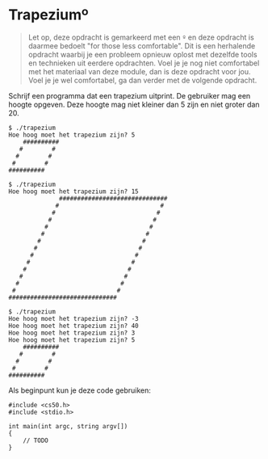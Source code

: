 # Trapeziumº

> Let op, deze opdracht is gemarkeerd met een `º` en deze opdracht is daarmee bedoelt "for those less comfortable". Dit is een herhalende opdracht waarbij je een probleem opnieuw oplost met dezelfde tools en technieken uit eerdere opdrachten. Voel je je nog niet comfortabel met het materiaal van deze module, dan is deze opdracht voor jou. Voel je je wel comfortabel, ga dan verder met de volgende opdracht. 

Schrijf een programma dat een trapezium uitprint. De gebruiker mag een hoogte opgeven. Deze hoogte mag niet kleiner dan 5 zijn en niet groter dan 20.

    $ ./trapezium
    Hoe hoog moet het trapezium zijn? 5
        ##########
       #        #
      #        #
     #        #
    ##########

    $ ./trapezium
    Hoe hoog moet het trapezium zijn? 15
                  ##############################
                 #                            #
                #                            #
               #                            #
              #                            #
             #                            #
            #                            #
           #                            #
          #                            #
         #                            #
        #                            #
       #                            #
      #                            #
     #                            #
    ##############################

    $ ./trapezium
    Hoe hoog moet het trapezium zijn? -3
    Hoe hoog moet het trapezium zijn? 40
    Hoe hoog moet het trapezium zijn? 3
    Hoe hoog moet het trapezium zijn? 5
        ##########
       #        #
      #        #
     #        #
    ##########

Als beginpunt kun je deze code gebruiken:

    #include <cs50.h>
    #include <stdio.h>

    int main(int argc, string argv[])
    {
        // TODO
    }
